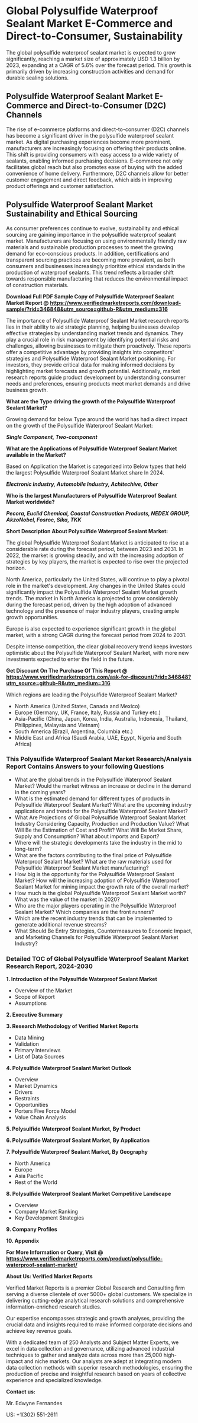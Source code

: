 <h1>Global Polysulfide Waterproof Sealant Market E-Commerce and Direct-to-Consumer, Sustainability</h1><p class=""><p>The global polysulfide waterproof sealant market is expected to grow significantly, reaching a market size of approximately USD 1.3 billion by 2023, expanding at a CAGR of 5.6% over the forecast period. This growth is primarily driven by increasing construction activities and demand for durable sealing solutions.</p><h2>Polysulfide Waterproof Sealant Market E-Commerce and Direct-to-Consumer (D2C) Channels</h2><p>The rise of e-commerce platforms and direct-to-consumer (D2C) channels has become a significant driver in the polysulfide waterproof sealant market. As digital purchasing experiences become more prominent, manufacturers are increasingly focusing on offering their products online. This shift is providing consumers with easy access to a wide variety of sealants, enabling informed purchasing decisions. E-commerce not only facilitates global reach but also promotes ease of buying with the added convenience of home delivery. Furthermore, D2C channels allow for better customer engagement and direct feedback, which aids in improving product offerings and customer satisfaction.</p><h2>Polysulfide Waterproof Sealant Market Sustainability and Ethical Sourcing</h2><p>As consumer preferences continue to evolve, sustainability and ethical sourcing are gaining importance in the polysulfide waterproof sealant market. Manufacturers are focusing on using environmentally friendly raw materials and sustainable production processes to meet the growing demand for eco-conscious products. In addition, certifications and transparent sourcing practices are becoming more prevalent, as both consumers and businesses increasingly prioritize ethical standards in the production of waterproof sealants. This trend reflects a broader shift towards responsible manufacturing that reduces the environmental impact of construction materials.</p></p><p class=""><strong>Download Full PDF Sample Copy of Polysulfide Waterproof Sealant Market Report @ <a href="https://www.verifiedmarketreports.com/download-sample/?rid=346848&utm_source=github-R&utm_medium=316" target="_blank">https://www.verifiedmarketreports.com/download-sample/?rid=346848&utm_source=github-R&utm_medium=316</a></strong></p><p>The importance of&nbsp;Polysulfide Waterproof Sealant Market research reports lies in their ability to aid strategic planning, helping businesses develop effective strategies by understanding market trends and dynamics. They play a crucial role in risk management by identifying potential risks and challenges, allowing businesses to mitigate them proactively. These reports offer a competitive advantage by providing insights into competitors' strategies and Polysulfide Waterproof Sealant Market positioning. For investors, they provide critical data for making informed decisions by highlighting market forecasts and growth potential. Additionally, market research reports guide product development by understanding consumer needs and preferences, ensuring products meet market demands and drive business growth.</p><p><strong>What are the&nbsp;Type driving the growth of the Polysulfide Waterproof Sealant Market?</strong></p><p id="" class="">Growing demand for below Type around the world has had a direct impact on the growth of the Polysulfide Waterproof Sealant Market:</p><p class=""><em><strong>Single Component, Two-component</strong></em></p><p class=""><strong>What are the&nbsp;Applications&nbsp;of Polysulfide Waterproof Sealant Market available in the Market?</strong></p><p id="" class="">Based on Application the Market is categorized into Below types that held the largest Polysulfide Waterproof Sealant Market share In 2024.</p><p class=""><em><strong>Electronic Industry, Automobile Industry, Achitechive, Other</strong></em></p><p class=""><strong>Who is the largest Manufacturers of Polysulfide Waterproof Sealant Market worldwide?</strong></p><p><em><strong>Pecora, Euclid Chemical, Coastal Construction Products, NEDEX GROUP, AkzoNobel, Fosroc, Sika, TKK</strong></em></p><p id="" class=""><strong>Short Description About Polysulfide Waterproof Sealant Market:</strong></p><p>The global Polysulfide Waterproof Sealant Market is anticipated to rise at a considerable rate during the forecast period, between 2023 and 2031. In 2022, the market is growing steadily, and with the increasing adoption of strategies by key players, the market is expected to rise over the projected horizon.</p><p>North America, particularly the United States, will continue to play a pivotal role in the market's development. Any changes in the United States could significantly impact the Polysulfide Waterproof Sealant Market growth trends. The market in North America is projected to grow considerably during the forecast period, driven by the high adoption of advanced technology and the presence of major industry players, creating ample growth opportunities.</p><p>Europe is also expected to experience significant growth in the global market, with a strong CAGR during the forecast period from 2024 to 2031.</p><p>Despite intense competition, the clear global recovery trend keeps investors optimistic about the Polysulfide Waterproof Sealant Market, with more new investments expected to enter the field in the future.</p><p id="" class=""><strong>Get Discount On The Purchase Of This Report @ <a href="https://www.verifiedmarketreports.com/ask-for-discount/?rid=346848?utm_source=github-R&utm_medium=316" target="_blank">https://www.verifiedmarketreports.com/ask-for-discount/?rid=346848?utm_source=github-R&utm_medium=316</a></strong></p><p class="">Which regions are leading the Polysulfide Waterproof Sealant Market?</p><ul><li>North America (United States, Canada and Mexico)</li><li>Europe (Germany, UK, France, Italy, Russia and Turkey etc.)</li><li>Asia-Pacific (China, Japan, Korea, India, Australia, Indonesia, Thailand, Philippines, Malaysia and Vietnam)</li><li>South America (Brazil, Argentina, Columbia etc.)</li><li>Middle East and Africa (Saudi Arabia, UAE, Egypt, Nigeria and South Africa)</li></ul><h3 id="" class="">This Polysulfide Waterproof Sealant Market Research/Analysis Report Contains Answers to your following Questions</h3><ul><li>What are the global trends in the Polysulfide Waterproof Sealant Market? Would the market witness an increase or decline in the demand in the coming years?</li><li>What is the estimated demand for different types of products in Polysulfide Waterproof Sealant Market? What are the upcoming industry applications and trends for the Polysulfide Waterproof Sealant Market?</li><li>What Are Projections of Global Polysulfide Waterproof Sealant Market Industry Considering Capacity, Production and Production Value? What Will Be the Estimation of Cost and Profit? What Will Be Market Share, Supply and Consumption? What about imports and Export?</li><li>Where will the strategic developments take the industry in the mid to long-term?</li><li>What are the factors contributing to the final price of Polysulfide Waterproof Sealant Market? What are the raw materials used for Polysulfide Waterproof Sealant Market manufacturing?</li><li>How big is the opportunity for the Polysulfide Waterproof Sealant Market? How will the increasing adoption of Polysulfide Waterproof Sealant Market for mining impact the growth rate of the overall market?</li><li>How much is the global Polysulfide Waterproof Sealant Market worth? What was the value of the market In 2020?</li><li>Who are the major players operating in the Polysulfide Waterproof Sealant Market? Which companies are the front runners?</li><li>Which are the recent industry trends that can be implemented to generate additional revenue streams?</li><li>What Should Be Entry Strategies, Countermeasures to Economic Impact, and Marketing Channels for Polysulfide Waterproof Sealant Market Industry?</li></ul><h3 id="" class="">Detailed TOC of Global Polysulfide Waterproof Sealant Market Research Report, 2024-2030</h3><p id="" class=""><strong>1. Introduction of the Polysulfide Waterproof Sealant Market</strong></p><ul><li>Overview of the Market</li><li>Scope of Report</li><li>Assumptions</li></ul><p id="" class=""><strong>2. Executive Summary</strong></p><p id="" class=""><strong>3. Research Methodology of Verified Market Reports</strong></p><ul><li>Data Mining</li><li>Validation</li><li>Primary Interviews</li><li>List of Data Sources</li></ul><p id="" class=""><strong>4. Polysulfide Waterproof Sealant Market Outlook</strong></p><ul><li>Overview</li><li>Market Dynamics</li><li>Drivers</li><li>Restraints</li><li>Opportunities</li><li>Porters Five Force Model</li><li>Value Chain Analysis</li></ul><p id="" class=""><strong>5. Polysulfide Waterproof Sealant Market, By Product</strong></p><p id="" class=""><strong>6. Polysulfide Waterproof Sealant Market, By Application</strong></p><p id="" class=""><strong>7. Polysulfide Waterproof Sealant Market, By Geography</strong></p><ul><li>North America</li><li>Europe</li><li>Asia Pacific</li><li>Rest of the World</li></ul><p id="" class=""><strong>8. Polysulfide Waterproof Sealant Market Competitive Landscape</strong></p><ul><li>Overview</li><li>Company Market Ranking</li><li>Key Development Strategies</li></ul><p id="" class=""><strong>9. Company Profiles</strong></p><p id="" class=""><strong>10. Appendix</strong></p><p id="" class=""><strong>For More Information or Query, Visit @ <a href="https://www.verifiedmarketreports.com/product/polysulfide-waterproof-sealant-market/" target="_blank">https://www.verifiedmarketreports.com/product/polysulfide-waterproof-sealant-market/</a></strong></p><p id="" class=""><strong>About Us: Verified Market Reports</strong></p><p id="" class="">Verified Market Reports is a premier Global Research and Consulting firm serving a diverse clientele of over 5000+ global customers. We specialize in delivering cutting-edge analytical research solutions and comprehensive information-enriched research studies.</p><p id="" class="">Our expertise encompasses strategic and growth analyses, providing the crucial data and insights required to make informed corporate decisions and achieve key revenue goals.</p><p id="" class="">With a dedicated team of 250 Analysts and Subject Matter Experts, we excel in data collection and governance, utilizing advanced industrial techniques to gather and analyze data across more than 25,000 high-impact and niche markets. Our analysts are adept at integrating modern data collection methods with superior research methodologies, ensuring the production of precise and insightful research based on years of collective experience and specialized knowledge.</p><p id="" class=""><strong>Contact us:</strong></p><p id="" class="">Mr. Edwyne Fernandes</p><p id="" class="">US: +1(302) 551-2611</p>